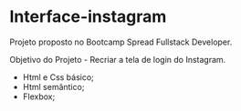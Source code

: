 # Interface-instagram


Projeto proposto no Bootcamp Spread Fullstack Developer.   


Objetivo do Projeto - Recriar a tela de login do Instagram.

- Html e Css básico;
- Html semântico;
- Flexbox;
